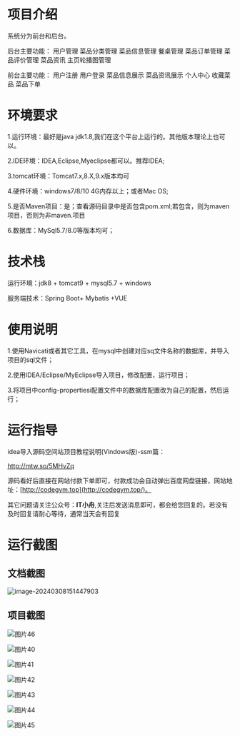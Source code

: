 # 项目介绍

系统分为前台和后台。



后台主要功能：
用户管理 菜品分类管理 菜品信息管理 餐桌管理 菜品订单管理 菜品评价管理 菜品资讯 主页轮播图管理



前台主要功能：
用户注册 用户登录 菜品信息展示 菜品资讯展示 个人中心 收藏菜品 菜品下单 





# 环境要求

1.运行环境：最好是java jdk1.8,我们在这个平台上运行的。其他版本理论上也可以。 

2.IDE环境：IDEA,Eclipse,Myeclipse都可以。推荐IDEA; 

3.tomcat环境：Tomcat7.x,8.X,9.x版本均可 

4.硬件环境：windows7/8/10 4G内存以上；或者Mac OS; 

5.是否Maven项目：是；查看源码目录中是否包含pom.xml;若包含，则为maven项目，否则为非maven.项目 

6.数据库：MySql5.7/8.0等版本均可；



# 技术栈

运行环境：jdk8 + tomcat9 + mysql5.7 + windows

服务端技术：Spring Boot+ Mybatis +VUE



# 使用说明

1.使用Navicati或者其它工具，在mysql中创建对应sq文件名称的数据库，并导入项目的sql文件； 

2.使用IDEA/Eclipse/MyEclipse导入项目，修改配置，运行项目； 

3.将项目中config-propertiesi配置文件中的数据库配置改为自己的配置，然后运行；

# 运行指导

idea导入源码空间站顶目教程说明(Vindows版)-ssm篇：

http://mtw.so/5MHvZq 

源码看好后直接在网站付款下单即可，付款成功会自动弹出百度网盘链接，网站地址：[http://codegym.top](http://codegym.top/)。 

其它问题请关注公众号：**IT小舟**,关注后发送消息即可，都会给您回复的。若没有及时回复请耐心等待，通常当天会有回复

# 运行截图

## 文档截图

![image-20240308151447903](upload\image-20240308151447903.png)

## 项目截图

![图片46](https://gulimallcativen.oss-cn-shenzhen.aliyuncs.com/bishe/%E5%9B%BE%E7%89%8746.png)

![图片40](https://gulimallcativen.oss-cn-shenzhen.aliyuncs.com/bishe/%E5%9B%BE%E7%89%8740.png)

![图片41](https://gulimallcativen.oss-cn-shenzhen.aliyuncs.com/bishe/%E5%9B%BE%E7%89%8741.png)

![图片42](https://gulimallcativen.oss-cn-shenzhen.aliyuncs.com/bishe/%E5%9B%BE%E7%89%8742.png)

![图片43](https://gulimallcativen.oss-cn-shenzhen.aliyuncs.com/bishe/%E5%9B%BE%E7%89%8743.png)

![图片44](https://gulimallcativen.oss-cn-shenzhen.aliyuncs.com/bishe/%E5%9B%BE%E7%89%8744.png)

![图片45](https://gulimallcativen.oss-cn-shenzhen.aliyuncs.com/bishe/%E5%9B%BE%E7%89%8745.png)
